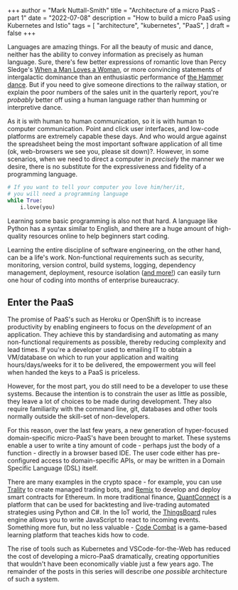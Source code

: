 +++
author = "Mark Nuttall-Smith"
title = "Architecture of a micro PaaS - part 1"
date = "2022-07-08"
description = "How to build a micro PaaS using Kubernetes and Istio"
tags = [
    "architecture",
    "kubernetes",
    "PaaS",
]
draft = false
+++

Languages are amazing things.
For all the beauty of music and dance, neither has the ability to convey information as precisely as human language.
Sure, there's few better expressions of romantic love than Percy Sledge's [When a Man Loves a Woman](https://www.youtube.com/watch?v=EYb84BDMbi0), or more convincing statements of intergalactic dominance than an enthusiastic performance of [the Hammer dance](https://www.youtube.com/watch?v=keAhk3Lz6E8&t=34s).
But if you need to give someone directions to the railway station, or explain the poor numbers of the sales unit in the quarterly report, you're _probably_ better off using a human language rather than humming or interpretive dance. 

As it is with human to human communication, so it is with human to computer communication.
Point and click user interfaces, and low-code platforms are extremely capable these days. 
And who would argue against the spreadsheet being the most important software application of all time (ok, web-browsers we see you, please sit down)?.
However, in some scenarios, when we need to direct a computer in _precisely_ the manner we desire, there is no substitute for the expressiveness and fidelity of a programming language.

```python
# If you want to tell your computer you love him/her/it, 
# you will need a programming language
while True:
    i.love(you)
```

Learning some basic programming is also not that hard. 
A language like Python has a syntax similar to English, and there are a huge amount of high-quality resources online to help beginners start coding.

Learning the entire discipline of software engineering, on the other hand, can be a life's work.
Non-functional requirements such as security, monitoring, version control, build systems, logging, dependency management, deployment, resource isolation ([and more!](https://en.wikipedia.org/wiki/Non-functional_requirement#Examples)) can easily turn one hour of coding into months of enterprise bureaucracy.

## Enter the PaaS 

The promise of PaaS's such as Heroku or OpenShift is to increase productivity by enabling engineers to focus on the _development_ of an application. 
They achieve this by standardising and automating as many non-functional requirements as possible, thereby reducing complexity and lead times.
If you're a developer used to emailing IT to obtain a VM/database on which to run your application and waiting hours/days/weeks for it to be delivered, the empowerment you will feel when handed the keys to a PaaS is priceless.   

However, for the most part, you do still need to be a developer to use these systems. 
Because the intention is to constrain the user as little as possible, they leave a lot of choices to be made during development. 
They also require familiarity with the command line, git, databases and other tools normally outside the skill-set of non-developers.

For this reason, over the last few years, a new generation of hyper-focused domain-specific micro-PaaS's have been brought to market.
These systems enable a user to write a tiny amount of code - perhaps just the body of a function - directly in a browser based IDE.
The user code either has pre-configured access to domain-specific APIs, or may be written in a Domain Specific Language (DSL) itself.

There are many examples in the crypto space - for example, you can use [Trality](https://www.trality.com/creator/code-editor) to create managed trading bots, and [Remix](https://remix-project.org/) to develop and deploy smart contracts for Ethereum.
In more traditional finance, [QuantConnect](https://www.quantconnect.com/) is a platform that can be used for backtesting and live-trading automated strategies using Python and C#.
In the IoT world, the [ThingsBoard](https://thingsboard.io) rules engine allows you to write JavaScript to react to incoming events. 
Something more fun, but no less valuable - [Code Combat](https://codecombat.com/) is a game-based learning platform that teaches kids how to code.

The rise of tools such as Kubernetes and VSCode-for-the-Web has reduced the cost of developing a micro-PaaS dramatically, creating opportunities that wouldn't have been economically viable just a few years ago. The remainder of the posts in this series will describe _one possible_ architecture of such a system.

